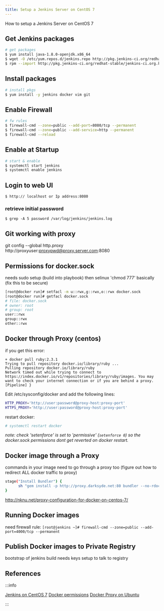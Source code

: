 ```yaml
---
title: Setup a Jenkins Server on CentOS 7
---
```


How to setup a Jenkins Server on CentOS 7

## Get Jenkins packages

```bash
# get packages
$ yum install java-1.8.0-openjdk.x86_64
$ wget -O /etc/yum.repos.d/jenkins.repo http://pkg.jenkins-ci.org/redhat-stable/jenkins.repo
$ rpm --import http://pkg.jenkins-ci.org/redhat-stable/jenkins-ci.org.key
```

## Install packages

```bash
# install pkgs
$ yum install -y jenkins docker vim git
```

## Enable Firewall

```bash
# fw rules
$ firewall-cmd --zone=public --add-port=8080/tcp --permanent
$ firewall-cmd --zone=public --add-service=http --permanent
$ firewall-cmd --reload
```

## Enable at Startup

```bash
# start & enable
$ systemctl start jenkins
$ systemctl enable jenkins
```

## Login to web UI

`$ http:// localhost or Ip address:8080`

### retrieve initial password

`$ grep -A 5 password /var/log/jenkins/jenkins.log`

## Git working with proxy

git config --global http.proxy http://proxyuser:proxypwd@proxy.server.com:8080

## Permissions for docker.sock

needs sudo setup (build into playbook)
then selinux 'chmod 777' basically (fix this to be secure)

```bash
[root@docker run]# setfacl -m u::rwx,g::rwx,o::rwx docker.sock
[root@docker run]# getfacl docker.sock
# file: docker.sock
# owner: root
# group: root
user::rwx
group::rwx
other::rwx
```

## Docker through Proxy (centos)

if you get this error:

```log
+ docker pull ruby:2.3.1
Trying to pull repository docker.io/library/ruby ...
Pulling repository docker.io/library/ruby
Network timed out while trying to connect to https://index.docker.io/v1/repositories/library/ruby/images. You may want to check your internet connection or if you are behind a proxy.
[Pipeline] }
```

Edit /etc/sysconfig/docker and add the following lines:

```bash
HTTP_PROXY='http://user:password@proxy-host:proxy-port'
HTTPS_PROXY='http://user:password@proxy-host:proxy-port'
```

restart docker:

```bash
# systemctl restart docker
```

_note: check 'setenforce' is set to 'permissive' (`setenforce 0`) so the docker.sock permissions dont get reverted on docker restart._

## Docker image through a Proxy

commands in your image need to go through a proxy too (figure out how to redirect ALL docker traffic to proxy)

```bash
stage("Install Bundler") {
      sh "gem install -p http://proxy.darksyde.net:80 bundler --no-rdoc --no-ri"
}
```

http://nknu.net/proxy-configuration-for-docker-on-centos-7/

## Running Docker images

need firewall rule: `[root@jenkins ~]# firewall-cmd --zone=public --add-port=4000/tcp --permanent`

## Publish Docker images to Private Registry

bootstrap of jenkins build needs keys setup to talk to registry

## References

:::info

[Jenkins on CentOS 7](http://linuxtechlab.com/install-jenkins-on-centos-rhel-7/)
[Docker permissions](https://darthvaldr.github.io/2017/06/18/Docker-Jenkins-Pipeline-permission.html)
[Docker Proxy on Ubuntu](https://blog.codeship.com/using-docker-behind-a-proxy/)

:::
